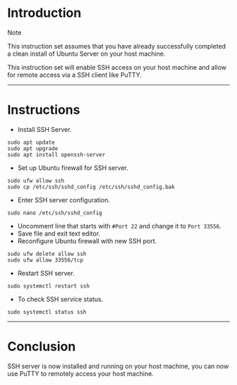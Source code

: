 # Introduction
> [!NOTE]
> This instruction set assumes that you have already successfully completed a clean install of Ubuntu Server on your host machine.

This instruction set will enable SSH access on your host machine and allow for remote access via a SSH client like PuTTY.

-----
# Instructions
* Install SSH Server.
```
sudo apt update
sudo apt upgrade
sudo apt install openssh-server
```
* Set up Ubuntu firewall for SSH server.
```
sudo ufw allow ssh
sudo cp /etc/ssh/sshd_config /etc/ssh/sshd_config.bak
```
* Enter SSH server configuration.
```
sudo nano /etc/ssh/sshd_config
```
* Uncomment line that starts with `#Port 22` and change it to `Port 33556`.
* Save file and exit text editor.
* Reconfigure Ubuntu firewall with new SSH port.
```
sudo ufw delete allow ssh
sudo ufw allow 33556/tcp
```
* Restart SSH server.
```
sudo systemctl restart ssh
```
* To check SSH service status.
```
sudo systemctl status ssh
```
-----
# Conclusion
SSH server is now installed and running on your host machine, you can now use PuTTY to remotely access your host machine.
